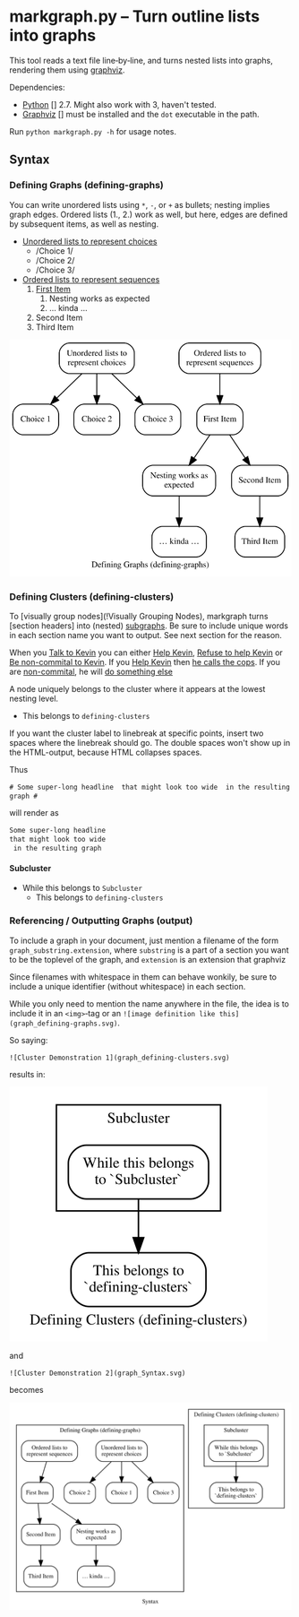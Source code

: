 # markgraph.py – Turn outline lists into graphs #

This tool reads a text file line‐by‐line, and turns nested lists into graphs, rendering them using [graphviz][].

Dependencies:

* [Python] [] 2.7. Might also work with 3, haven't tested.
* [Graphviz] [] must be installed and the `dot` executable in the path.

[Python]: http://www.python.org
[Graphviz]: http://www.graphviz.org

Run `python markgraph.py -h` for usage notes.

## Syntax ##

### Defining Graphs (defining-graphs) ###

You can write unordered lists using `*`, `-`, or `+` as bullets; nesting implies graph edges. Ordered lists (1., 2.) work as well, but here, edges are defined by subsequent items, as well as nesting.

* [Unordered lists to represent choices](!)
    * /Choice 1/
    * /Choice 2/
    * /Choice 3/
* [Ordered lists to represent sequences](!)
    1. [First Item]()
        1. Nesting works as expected
        2. … kinda …
    2. Second Item
    3. Third Item

![Defining graphs](graph_defining-graphs.svg)

### Defining Clusters (defining-clusters) ###

<style>
  markgraph-node {
    font-weight: bold;
  }
</style>

To [visually group nodes](!Visually Grouping Nodes), markgraph turns [section headers] into (nested) [subgraphs]().  Be sure to include unique words in each section name you want to output.  See next section for the reason.

When you [Talk to Kevin](!) you can either [Help Kevin](), [Refuse to help Kevin]() or [Be non-commital to Kevin](). If you [Help Kevin](:) then [he calls the cops](). If you are [non-commital](:), he will [do something else]()

A node uniquely belongs to the cluster where it appears at the lowest nesting level.

* This belongs to `defining-clusters`

If you want the cluster label to linebreak at specific points, insert two spaces where the linebreak should go. The double spaces won't show up in the HTML-output, because HTML collapses spaces.

Thus

    # Some super-long headline  that might look too wide  in the resulting graph #

will render as

    Some super-long headline
    that might look too wide
     in the resulting graph

#### Subcluster ####

* While this belongs to `Subcluster`
    * This belongs to `defining-clusters`

### Referencing / Outputting Graphs (output) ###

To include a graph in your document, just mention a filename of the form `graph_substring.extension`, where `substring` is a part of a section you want to be the toplevel of the graph, and `extension` is an extension that graphviz

Since filenames with whitespace in them can behave wonkily, be sure to include a unique identifier (without whitespace) in each section.

While you only need to mention the name anywhere in the file, the idea is to include it in an `<img>`‐tag or an `![image definition like this](graph_defining-graphs.svg)`.

So saying:

    ![Cluster Demonstration 1](graph_defining-clusters.svg)

results in:

![Cluster Demonstration 1](graph_defining-clusters.svg)

and

    ![Cluster Demonstration 2](graph_Syntax.svg)

becomes

![Cluster Demonstration 2](graph_Syntax.svg)

